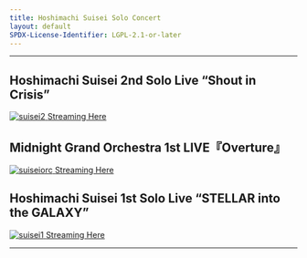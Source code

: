 ```yaml
---
title: Hoshimachi Suisei Solo Concert
layout: default
SPDX-License-Identifier: LGPL-2.1-or-later
---
```


---

## Hoshimachi Suisei 2nd Solo Live “Shout in Crisis”

<a href="/assets/images/suisei2.jpg" class="container" data-lightbox="gallery" data-title="Hoshimachi Suisei 2nd Solo Live “Shout in Crisis”">
  <img class="lazyload" data-src="/assets/images/suisei2.jpg" alt="suisei2"/>
</a>
<a href="../suisei2/" class="button" role="button">
  Streaming Here
</a>

## Midnight Grand Orchestra 1st LIVE『Overture』

<a href="/assets/images/suiseiorc.jpg" class="container" data-lightbox="gallery" data-title="Midnight Grand Orchestra 1st LIVE『Overture』">
  <img class="lazyload" data-src="/assets/images/suiseiorc.jpg" alt="suiseiorc"/>
</a>
<a href="../suiseiorc/" class="button" role="button">
  Streaming Here
</a>

## Hoshimachi Suisei 1st Solo Live “STELLAR into the GALAXY”

<a href="/assets/images/suisei1.png" class="container" data-lightbox="gallery" data-title="Hoshimachi Suisei 1st Solo Live “STELLAR into the GALAXY”">
  <img class="lazyload" data-src="/assets/images/suisei1.png" alt="suisei1"/>
</a>
<a href="../suisei1/" class="button" role="button">
  Streaming Here
</a>

---